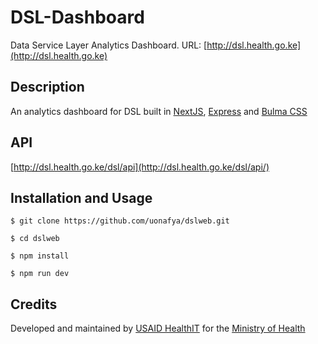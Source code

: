 # DSL-Dashboard
Data Service Layer Analytics Dashboard. URL: [http://dsl.health.go.ke](http://dsl.health.go.ke)

### 

## Description
An analytics dashboard for DSL built in [NextJS](https://nextjs.org/), [Express](https://expressjs.com/) and [Bulma CSS](https://bulma.io/)

## API
[http://dsl.health.go.ke/dsl/api](http://dsl.health.go.ke/dsl/api/)


## Installation and Usage

``` shell
$ git clone https://github.com/uonafya/dslweb.git

$ cd dslweb

$ npm install

$ npm run dev
```


## Credits
Developed and maintained by [USAID HealthIT](https://healthit.uonbi.ac.ke) for the [Ministry of Health](https://health.go.ke)
